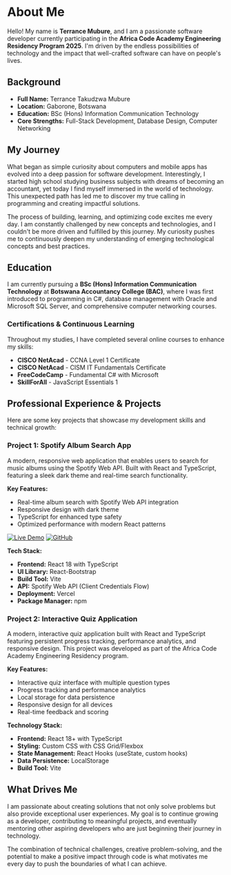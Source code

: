 # About Me

Hello! My name is **Terrance Mubure**, and I am a passionate software developer currently participating in the **Africa Code Academy Engineering Residency Program 2025**. I'm driven by the endless possibilities of technology and the impact that well-crafted software can have on people's lives.

## Background
- **Full Name:** Terrance Takudzwa Mubure
- **Location:** Gaborone, Botswana
- **Education:** BSc (Hons) Information Communication Technology
- **Core Strengths:** Full-Stack Development, Database Design, Computer Networking

## My Journey

What began as simple curiosity about computers and mobile apps has evolved into a deep passion for software development. Interestingly, I started high school studying business subjects with dreams of becoming an accountant, yet today I find myself immersed in the world of technology. This unexpected path has led me to discover my true calling in programming and creating impactful solutions.

The process of building, learning, and optimizing code excites me every day. I am constantly challenged by new concepts and technologies, and I couldn't be more driven and fulfilled by this journey. My curiosity pushes me to continuously deepen my understanding of emerging technological concepts and best practices.

## Education

I am currently pursuing a **BSc (Hons) Information Communication Technology** at **Botswana Accountancy College (BAC)**, where I was first introduced to programming in C#, database management with Oracle and Microsoft SQL Server, and comprehensive computer networking courses.

### Certifications & Continuous Learning
Throughout my studies, I have completed several online courses to enhance my skills:

- **CISCO NetAcad** - CCNA Level 1 Certificate
- **CISCO NetAcad** - CISM IT Fundamentals Certificate  
- **FreeCodeCamp** - Fundamental C# with Microsoft
- **SkillForAll** - JavaScript Essentials 1

## Professional Experience & Projects

Here are some key projects that showcase my development skills and technical growth:

### Project 1: Spotify Album Search App
A modern, responsive web application that enables users to search for music albums using the Spotify Web API. Built with React and TypeScript, featuring a sleek dark theme and real-time search functionality.

**Key Features:**
- Real-time album search with Spotify Web API integration
- Responsive design with dark theme
- TypeScript for enhanced type safety
- Optimized performance with modern React patterns

[![Live Demo](https://img.shields.io/badge/Live%20Demo-album--searcher--app.vercel.app-blue?style=for-the-badge)](https://album-searcher-app.vercel.app/)
[![GitHub](https://img.shields.io/badge/GitHub-Repository-black?style=for-the-badge&logo=github)](https://github.com/mubureterrance/album-searcher_app)

**Tech Stack:**
- **Frontend:** React 18 with TypeScript
- **UI Library:** React-Bootstrap
- **Build Tool:** Vite
- **API:** Spotify Web API (Client Credentials Flow)
- **Deployment:** Vercel
- **Package Manager:** npm

### Project 2: Interactive Quiz Application
A modern, interactive quiz application built with React and TypeScript featuring persistent progress tracking, performance analytics, and responsive design. This project was developed as part of the Africa Code Academy Engineering Residency program.

**Key Features:**
- Interactive quiz interface with multiple question types
- Progress tracking and performance analytics
- Local storage for data persistence
- Responsive design for all devices
- Real-time feedback and scoring

**Technology Stack:**
- **Frontend:** React 18+ with TypeScript
- **Styling:** Custom CSS with CSS Grid/Flexbox
- **State Management:** React Hooks (useState, custom hooks)
- **Data Persistence:** LocalStorage
- **Build Tool:** Vite

## What Drives Me

I am passionate about creating solutions that not only solve problems but also provide exceptional user experiences. My goal is to continue growing as a developer, contributing to meaningful projects, and eventually mentoring other aspiring developers who are just beginning their journey in technology.

The combination of technical challenges, creative problem-solving, and the potential to make a positive impact through code is what motivates me every day to push the boundaries of what I can achieve.
